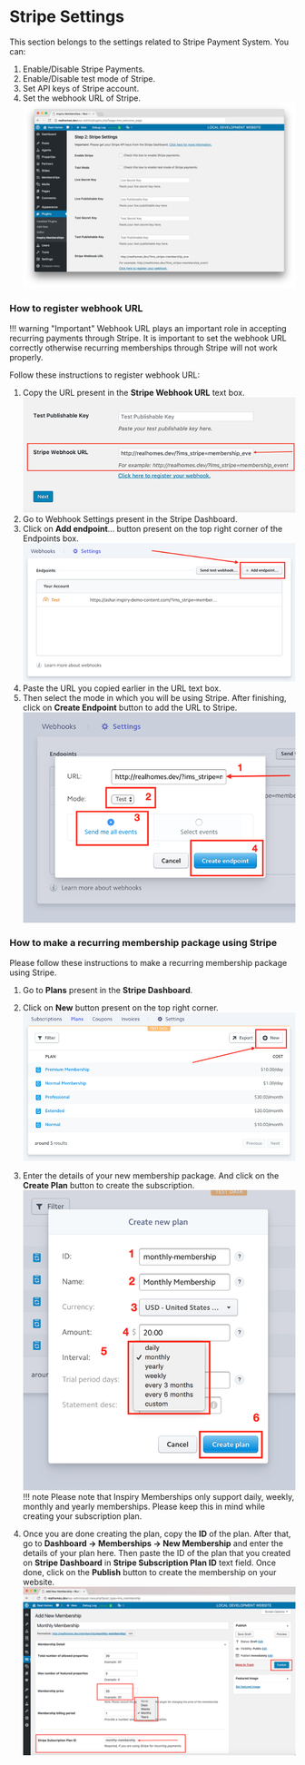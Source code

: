 # Stripe Settings

This section belongs to the settings related to Stripe Payment System. You can:

1. Enable/Disable Stripe Payments.
2. Enable/Disable test mode of Stripe.
3. Set API keys of Stripe account.
4. Set the webhook URL of Stripe.
![Real Homes Documentation](images/membership/ims-stripe.jpg)

### How to register webhook URL

!!! warning "Important"
    Webhook URL plays an important role in accepting recurring payments through Stripe. It is important to set the webhook URL correctly otherwise recurring memberships through Stripe will not work properly.

Follow these instructions to register webhook URL:

1. Copy the URL present in the **Stripe Webhook URL** text box. 
![Real Homes Documentation](images/membership/stripe-webhook-url.png)
2. Go to Webhook Settings present in the Stripe Dashboard.
3. Click on **Add endpoint**... button present on the top right corner of the Endpoints box. 
![Real Homes Documentation](images/membership/add-endpoint.png)
4. Paste the URL you copied earlier in the URL text box.
5. Then select the mode in which you will be using Stripe. After finishing, click on **Create Endpoint** button to add the URL to Stripe. 
![Real Homes Documentation](images/membership/create-endpoint.png)

### How to make a recurring membership package using Stripe

Please follow these instructions to make a recurring membership package using Stripe.

1. Go to **Plans** present in the **Stripe Dashboard**.
2. Click on **New** button present on the top right corner. 
![Real Homes Documentation](images/membership/new-membership.png)
3. Enter the details of your new membership package. And click on the **Create Plan** button to create the subscription. 
![Real Homes Documentation](images/membership/create-plan.png)
!!! note
    Please note that Inspiry Memberships only support daily, weekly, monthly and yearly memberships. Please keep this in mind while creating your subscription plan.

4. Once you are done creating the plan, copy the **ID** of the plan. After that, go to **Dashboard → Memberships → New Membership** and enter the details of your plan here. Then paste the ID of the plan that you created on **Stripe Dashboard** in **Stripe Subscription Plan ID** text field. Once done, click on the **Publish** button to create the membership on your website. 
![Real Homes Documentation](images/membership/add-new-membership.png)
